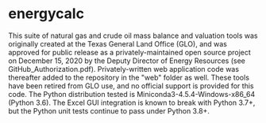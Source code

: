 # energycalc

This suite of natural gas and crude oil mass balance and valuation tools was originally created at the Texas General Land Office (GLO), and was approved for public release as a privately-maintained open source project on December 15, 2020 by the Deputy Director of Energy Resources (see GitHub_Authorization.pdf).  Privately-written web application code was thereafter added to the repository in the "web" folder as well.  These tools have been retired from GLO use, and no official support is provided for this code.  The Python distribution tested is Miniconda3-4.5.4-Windows-x86_64 (Python 3.6).  The Excel GUI integration is known to break with Python 3.7+, but the Python unit tests continue to pass under Python 3.8+.
